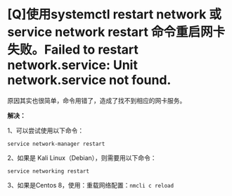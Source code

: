# \[Q]使用systemctl restart network 或 service network restart 命令重启网卡失败。Failed to restart network.service: Unit network.service not found.

原因其实也很简单，命令用错了，造成了找不到相应的网卡服务。

**解决：**

1、可以尝试使用以下命令：

`service network-manager restart`

2、如果是 Kali Linux（Debian），则需要用以下命令：

`service networking restart`

3、如果是Centos 8，使用：重载网络配置：`nmcli c reload`

